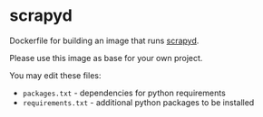 scrapyd
=======

Dockerfile for building an image that runs [scrapyd][1].  

Please use this image as base for your own project.

You may edit these files:

- `packages.txt` - dependencies for python requirements
- `requirements.txt` - additional python packages to be installed

[1]: https://github.com/scrapy/scrapyd
